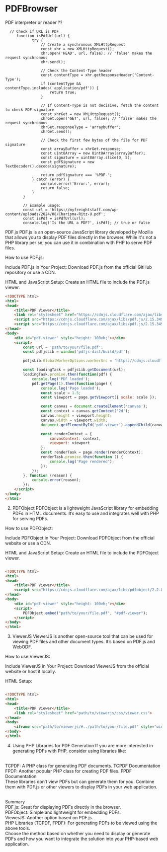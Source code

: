 # PDFBrowser
PDF interpreter or reader ?? 

```JS
  // Check if URL is PDF
     function isPdfUrl(url) {
            try {
                // Create a synchronous XMLHttpRequest
                const xhr = new XMLHttpRequest();
                xhr.open('HEAD', url, false); // 'false' makes the request synchronous
                xhr.send();
                
                // Check the Content-Type header
                const contentType = xhr.getResponseHeader('Content-Type');
                if (contentType && contentType.includes('application/pdf')) {
                    return true;
                }

                // If Content-Type is not decisive, fetch the content to check PDF signature
                const xhrGet = new XMLHttpRequest();
                xhrGet.open('GET', url, false); // 'false' makes the request synchronous
                xhrGet.responseType = 'arraybuffer';
                xhrGet.send();

                // Check the first few bytes of the file for PDF signature
                const arrayBuffer = xhrGet.response;
                const uint8Array = new Uint8Array(arrayBuffer);
                const signature = uint8Array.slice(0, 5);
                const pdfSignature = new TextDecoder().decode(signature);

                return pdfSignature === '%PDF-';
            } catch (error) {
                console.error('Error:', error);
                return false;
            }
        }

        // Example usage:
        const url = 'https://myfreightstaff.com/wp-content/uploads/2024/08/Charisma-Ritz-U.pdf';
        const isPdf = isPdfUrl(url);
        console.log('Is the URL a PDF?', isPdf); // true or false

```

PDF.js
PDF.js is an open-source JavaScript library developed by Mozilla that allows you to display PDF files directly in the browser. While it's not a PHP library per se, you can use it in combination with PHP to serve PDF files.

How to use PDF.js:

Include PDF.js in Your Project:
Download PDF.js from the official GitHub repository or use a CDN.

HTML and JavaScript Setup:
Create an HTML file to include the PDF.js viewer.

```HTML
<!DOCTYPE html>
<html>
<head>
    <title>PDF Viewer</title>
    <link rel="stylesheet" href="https://cdnjs.cloudflare.com/ajax/libs/pdf.js/2.15.349/pdf_viewer.min.css">
    <script src="https://cdnjs.cloudflare.com/ajax/libs/pdf.js/2.15.349/pdf.min.js"></script>
    <script src="https://cdnjs.cloudflare.com/ajax/libs/pdf.js/2.15.349/pdf_viewer.min.js"></script>
</head>
<body>
    <div id="pdf-viewer" style="height: 100vh;"></div>
    <script>
        const url = 'path/to/your/file.pdf';
        const pdfjsLib = window['pdfjs-dist/build/pdf'];

        pdfjsLib.GlobalWorkerOptions.workerSrc = 'https://cdnjs.cloudflare.com/ajax/libs/pdf.js/2.15.349/pdf.worker.min.js';

        const loadingTask = pdfjsLib.getDocument(url);
        loadingTask.promise.then(function(pdf) {
            console.log('PDF loaded');
            pdf.getPage(1).then(function(page) {
                console.log('Page loaded');
                const scale = 1.5;
                const viewport = page.getViewport({ scale: scale });

                const canvas = document.createElement('canvas');
                const context = canvas.getContext('2d');
                canvas.height = viewport.height;
                canvas.width = viewport.width;
                document.getElementById('pdf-viewer').appendChild(canvas);

                const renderContext = {
                    canvasContext: context,
                    viewport: viewport
                };
                const renderTask = page.render(renderContext);
                renderTask.promise.then(function () {
                    console.log('Page rendered');
                });
            });
        }, function (reason) {
            console.error(reason);
        });
    </script>
</body>
</html>
```

2. PDFObject
PDFObject is a lightweight JavaScript library for embedding PDFs in HTML documents. It’s easy to use and integrates well with PHP for serving PDFs.

How to use PDFObject:

Include PDFObject in Your Project:
Download PDFObject from the official website or use a CDN.

HTML and JavaScript Setup:
Create an HTML file to include the PDFObject viewer.

```HTML

<!DOCTYPE html>
<html>
<head>
    <title>PDF Viewer</title>
    <script src="https://cdnjs.cloudflare.com/ajax/libs/pdfobject/2.2.8/pdfobject.min.js"></script>
</head>
<body>
    <div id="pdf-viewer" style="height: 100vh;"></div>
    <script>
        PDFObject.embed("path/to/your/file.pdf", "#pdf-viewer");
    </script>
</body>
</html>

```

3. ViewerJS
ViewerJS is another open-source tool that can be used for viewing PDF files and other document types. It’s based on PDF.js and WebODF.

How to use ViewerJS:

Include ViewerJS in Your Project:
Download ViewerJS from the official website or host it locally.

HTML Setup:

```HTML

<!DOCTYPE html>
<html>
<head>
    <title>PDF Viewer</title>
    <link rel="stylesheet" href="path/to/viewerjs/css/viewer.css">
</head>
<body>
    <iframe src="path/to/viewerjs/#../path/to/your/file.pdf" style="width: 100%; height: 100vh;" frameborder="0"></iframe>
</body>
</html>

```

4. Using PHP Libraries for PDF Generation
If you are more interested in generating PDFs with PHP, consider using libraries like:

<br>TCPDF: A PHP class for generating PDF documents. TCPDF Documentation
<br>FPDF: Another popular PHP class for creating PDF files. FPDF Documentation
<br>These libraries don’t view PDFs but can generate them for you. Combine them with PDF.js or other viewers to display PDFs in your web application.

<br>Summary
<br>PDF.js: Great for displaying PDFs directly in the browser.
<br>PDFObject: Simple and lightweight for embedding PDFs.
<br>ViewerJS: Another option based on PDF.js.
<br>PHP Libraries (TCPDF, FPDF): For generating PDFs to be viewed using the above tools.
<br>Choose the method based on whether you need to display or generate PDFs and how you want to integrate the solution into your PHP-based web application.
